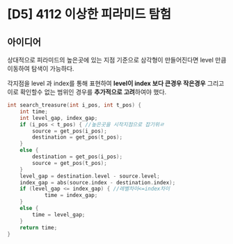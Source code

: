 # [D5] 4112 이상한 피라미드 탐험

## 아이디어
상대적으로 피라미드의 높은곳에 있는 지점 기준으로 삼각형이 만들어진다면 level 만큼 이동하여 탐색이 가능하다. 

각지점을 level 과 index를 통해 표현하여 **level이 index 보다 큰경우 작은경우** 그리고 이로 확인할수 없는 범위인 경우를 **추가적으로 고려**하여야 했다.

~~~ c
int search_treasure(int i_pos, int t_pos) {
	int time;
	int level_gap, index_gap;
	if (i_pos < t_pos) { //높은곳을 시작지점으로 잡기위ㄹ
		source = get_pos(i_pos);
		destination = get_pos(t_pos);
	}
	else {
		destination = get_pos(i_pos);
		source = get_pos(t_pos);
	}
	level_gap = destination.level - source.level;
	index_gap = abs(source.index - destination.index);
	if (level_gap <= index_gap) { //레벨차이<=index차이
			time = index_gap;
	}
	else {
		time = level_gap;
	}
	return time;
}
~~~
<!--stackedit_data:
eyJoaXN0b3J5IjpbLTE0NDQwNzgyNTBdfQ==
-->